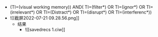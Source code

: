 - (TI=(visual working memory)) AND( TI=(filter*)  OR TI=(ignor*)  OR TI=(irrelevant*)  OR TI=(Distract*) OR TI=(disrupt*) OR TI=(interferenc*))
- ![[截屏2022-07-21 09.28.56.png]]
	- 结果
		- ![[savedrecs 1.ciw]]